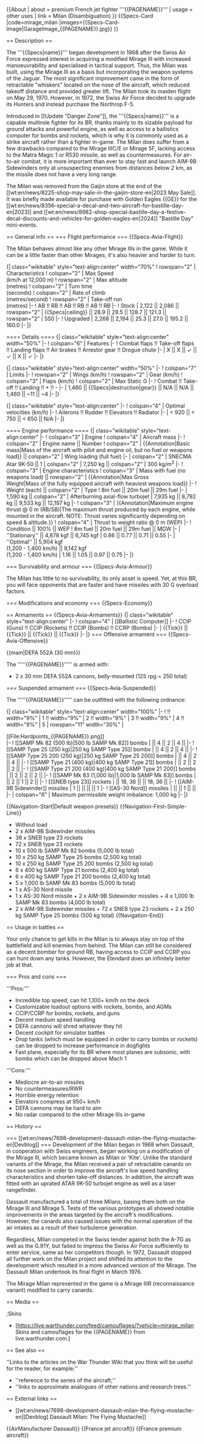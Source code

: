 {{About
| about = premium French jet fighter '''{{PAGENAME}}'''
| usage = other uses
| link = Milan (Disambiguation)
}}
{{Specs-Card
|code=mirage_milan
|images={{Specs-Card-Image|GarageImage_{{PAGENAME}}.jpg}}
}}

== Description ==
<!-- ''In the description, the first part should be about the history of and the creation and combat usage of the aircraft, as well as its key features. In the second part, tell the reader about the aircraft in the game. Insert a screenshot of the vehicle, so that if the novice player does not remember the vehicle by name, he will immediately understand what kind of vehicle the article is talking about.'' -->
The '''{{Specs|name}}''' began development in 1968 after the Swiss Air Force expressed interest in acquiring a modified Mirage III with increased manoeuvrability and specialised in tactical support. Thus, the Milan was built, using the Mirage III as a basis but incorporating the weapon systems of the Jaguar. The most significant improvement came in the form of retractable "whiskers" located on the nose of the aircraft, which reduced takeoff distance and provided greater lift. The Milan took its maiden flight on May 29, 1970. However, in 1972, the Swiss Air Force decided to upgrade its Hunters and instead purchase the Northrop F-5.

Introduced in [[Update "Danger Zone"]], the '''{{Specs|name}}''' is a capable multirole fighter for its BR, thanks mainly to its sizable payload for ground attacks and powerful engine, as well as access to a ballistics computer for bombs and rockets, which is why it is commonly used as a strike aircraft rather than a fighter in-game. The Milan does suffer from a few drawbacks compared to the Mirage IIIC/E or Mirage 5F, lacking access to the Matra Magic 1 or R530 missile, as well as countermeasures. For air-to-air combat, it is more important than ever to stay fast and launch AIM-9B Sidewinders only at unsuspecting enemies from distances below 2 km, as the missile does not have a very long range.

The Milan was removed from the Gaijin store at the end of the [[wt:en/news/8225-shop-may-sale-in-the-gaijin-store-en|2023 May Sale]]. It was briefly made available for purchase with Golden Eagles {{GE}} for the [[wt:en/news/8356-special-a-decal-and-two-aircraft-for-bastille-day-en|2023]] and [[wt:en/news/8982-shop-special-bastille-day-a-festive-decal-discounts-and-vehicles-for-golden-eagles-en|2024]] "Bastille Day" mini-events.

== General info ==
=== Flight performance ===
{{Specs-Avia-Flight}}
<!-- ''Describe how the aircraft behaves in the air. Speed, manoeuvrability, acceleration and allowable loads - these are the most important characteristics of the vehicle.'' -->
The Milan behaves almost like any other Mirage IIIs in the game. While it can be a little faster than other Mirages, it's also heavier and harder to turn.

{| class="wikitable" style="text-align:center" width="70%"
! rowspan="2" | Characteristics
! colspan="2" | Max Speed<br>(km/h at 12,000 m)
! rowspan="2" | Max altitude<br>(metres)
! colspan="2" | Turn time<br>(seconds)
! colspan="2" | Rate of climb<br>(metres/second)
! rowspan="2" | Take-off run<br>(metres)
|-
! AB !! RB !! AB !! RB !! AB !! RB
|-
! Stock
| 2,122 || 2,086 || rowspan="2" | {{Specs|ceiling}} || 28.9 || 29.5 || 128.7 || 121.3 || rowspan="2" | 550
|-
! Upgraded
| 2,268 || 2,194 || 25.3 || 27.0 || 195.2 || 160.0
|-
|}

==== Details ====
{| class="wikitable" style="text-align:center" width="50%"
|-
! colspan="6" | Features
|-
! Combat flaps !! Take-off flaps !! Landing flaps !! Air brakes !! Arrestor gear !! Drogue chute
|-
| X || X || ✓ || ✓ || X || ✓     <!-- ✓ -->
|-
|}

{| class="wikitable" style="text-align:center" width="50%"
|-
! colspan="7" | Limits
|-
! rowspan="2" | Wings (km/h)
! rowspan="2" | Gear (km/h)
! colspan="3" | Flaps (km/h)
! colspan="2" | Max Static G
|-
! Combat !! Take-off !! Landing !! + !! -
|-
| 1,460 <!-- {{Specs|destruction|body}} --> || {{Specs|destruction|gear}} || N/A || N/A || 1,460 || ~11 || ~4
|-
|}

{| class="wikitable" style="text-align:center"
|-
! colspan="4" | Optimal velocities (km/h)
|-
! Ailerons !! Rudder !! Elevators !! Radiator
|-
| < 920 || < 750 || < 650 || N/A
|-
|}

==== Engine performance ====
{| class="wikitable" style="text-align:center"
|-
! colspan="3" | Engine
! colspan="4" | Aircraft mass
|-
! colspan="2" | Engine name || Number
! colspan="2" | {{Annotation|Basic mass|Mass of the aircraft with pilot and engine oil, but no fuel or weapons load}} || colspan="2" | Wing loading (full fuel)
|-
| colspan="2" | SNECMA Atar 9K-50 || 1
| colspan="2" | 7,250 kg || colspan="2" | 300 kg/m<sup>2</sup>
|-
! colspan="3" | Engine characteristics
! colspan="3" | Mass with fuel (no weapons load) || rowspan="2" | {{Annotation|Max Gross<br>Weight|Mass of the fully equipped aircraft with heaviest weapons load}}
|-
! Weight (each) || colspan="2" | Type
! 8m fuel || 20m fuel || 29m fuel
|-
| 1,590 kg || colspan="2" | Afterburning axial-flow turbojet
| 7,935 kg || 8,792 kg || 9,533 kg || 12,197 kg
|-
! colspan="3" | {{Annotation|Maximum engine thrust @ 0 m (RB/SB)|The maximum thrust produced by each engine, while mounted in the aircraft. NOTE: Thrust varies significantly depending on speed & altitude.}}
! colspan="4" | Thrust to weight ratio @ 0 m (WEP)
|-
! Condition || 100% || WEP
! 8m fuel || 20m fuel || 29m fuel || MGW
|-
| ''Stationary'' || 4,878 kgf || 6,745 kgf
| 0.86 || 0.77 || 0.71 || 0.55
|-
| ''Optimal'' || 5,904 kgf<br>(1,200 - 1,400 km/h) || 9,142 kgf<br>(1,200 - 1,400 km/h)
| 1.16 || 1.05 || 0.97 || 0.75
|-
|}

=== Survivability and armour ===
{{Specs-Avia-Armour}}
<!-- ''Examine the survivability of the aircraft. Note how vulnerable the structure is and how secure the pilot is, whether the fuel tanks are armoured, etc. Describe the armour, if there is any, and also mention the vulnerability of other critical aircraft systems.'' -->
The Milan has little to no survivability, its only asset is speed. Yet, at this BR, you will face opponents that are faster and have missiles with 30 G overload factors.

=== Modifications and economy ===
{{Specs-Economy}}

== Armaments ==
{{Specs-Avia-Armaments}}
{| class="wikitable" style="text-align:center"
|-
! colspan="4" | [[Ballistic Computer]]
|-
! CCIP (Guns) !! CCIP (Rockets) !! CCIP (Bombs) !! CCRP (Bombs)
|-
| {{Tick}} || {{Tick}} || {{Tick}} || {{Tick}}
|-
|}
=== Offensive armament ===
{{Specs-Avia-Offensive}}
<!-- ''Describe the offensive armament of the aircraft, if any. Describe how effective the cannons and machine guns are in a battle, and also what belts or drums are better to use. If there is no offensive weaponry, delete this subsection.'' -->
{{main|DEFA 552A (30 mm)}}

The '''''{{PAGENAME}}''''' is armed with:

* 2 x 30 mm DEFA 552A cannons, belly-mounted (125 rpg = 250 total)

=== Suspended armament ===
{{Specs-Avia-Suspended}}
<!-- ''Describe the aircraft's suspended armament: additional cannons under the wings, bombs, rockets and torpedoes. This section is especially important for bombers and attackers. If there is no suspended weaponry remove this subsection.'' -->

The '''''{{PAGENAME}}''''' can be outfitted with the following ordnance:

{| class="wikitable" style="text-align:center" width="100%"
|-
! !! width="9%" | 1 !! width="9%" | 2 !! width="9%" | 3 !! width="9%" | 4 !! width="9%" | 5
| rowspan="11" width="30%" | <div class="ttx-image">[[File:Hardpoints_{{PAGENAME}}.png]]</div>
|-
! [[SAMP Mk 82 (500 lb)|500 lb SAMP Mk 82]] bombs
| || 4 || 2 || 4 ||
|-
! [[SAMP Type 25 (250 kg)|250 kg SAMP Type 25]] bombs
| || 4 || 2 || 4 ||
|-
! [[SAMP Type 25 200 (250 kg)|250 kg SAMP Type 25 200]] bombs
| || 4 || 2 || 4 ||
|-
! [[SAMP Type 21 (400 kg)|400 kg SAMP Type 21]] bombs
| || 2 || 2 || 2 ||
|-
! [[SAMP Type 21 200 (400 kg)|400 kg SAMP Type 21 200]] bombs
| || 2 || 2 || 2 ||
|-
! [[SAMP Mk 83 (1,000 lb)|1,000 lb SAMP Mk 83]] bombs
| || 2 || 1 || 2 ||
|-
! [[SNEB type 23]] rockets
| || 18, 36 || || 18, 36 ||
|-
! [[AIM-9B Sidewinder]] missiles
| 1 || || || || 1
|-
! [[AS-30 Nord]] missiles
| || || 1 || ||
|-
| colspan="6" | Maximum permissible weight imbalance: 1,000 kg
|-
|}

{{Navigation-Start|Default weapon presets}}
{{Navigation-First-Simple-Line}}

* Without load
* 2 x AIM-9B Sidewinder missiles
* 36 x SNEB type 23 rockets
* 72 x SNEB type 23 rockets
* 10 x 500 lb SAMP Mk 82 bombs (5,000 lb total)
* 10 x 250 kg SAMP Type 25 bombs (2,500 kg total)
* 10 x 250 kg SAMP Type 25 200 bombs (2,500 kg total)
* 6 x 400 kg SAMP Type 21 bombs (2,400 kg total)
* 6 x 400 kg SAMP Type 21 200 bombs (2,400 kg total)
* 5 x 1,000 lb SAMP Mk 83 bombs (5,000 lb total)
* 1 x AS-30 Nord missile
* 1 x AS-30 Nord missile + 2 x AIM-9B Sidewinder missiles + 4 x 1,000 lb SAMP Mk 83 bombs (4,000 lb total)
* 2 x AIM-9B Sidewinder missiles + 72 x SNEB type 23 rockets + 2 x 250 kg SAMP Type 25 bombs (500 kg total)
{{Navigation-End}}

== Usage in battles ==
<!-- ''Describe the tactics of playing in the aircraft, the features of using aircraft in a team and advice on tactics. Refrain from creating a "guide" - do not impose a single point of view, but instead, give the reader food for thought. Examine the most dangerous enemies and give recommendations on fighting them. If necessary, note the specifics of the game in different modes (AB, RB, SB).'' -->
Your only chance to get kills in the Milan is to always stay on top of the battlefield and kill enemies from behind. The Milan can still be considered as a decent bomber for ground RB, having access to CCIP and CCRP you can hunt down any tanks. However, the Étendard does an infinitely better job at that.

=== Pros and cons ===
<!-- ''Summarise and briefly evaluate the vehicle in terms of its characteristics and combat effectiveness. Mark its pros and cons in the bulleted list. Try not to use more than 6 points for each of the characteristics. Avoid using categorical definitions such as "bad", "good" and the like - use substitutions with softer forms such as "inadequate" and "effective".'' -->

'''Pros:'''

* Incredible top speed, can hit 1,100+ km/h on the deck
* Customizable loadout options with rockets, bombs, and AGMs
* CCIP/CCRP for bombs, rockets, and guns
* Decent medium speed handling
* DEFA cannons will shred whatever they hit
* Decent cockpit for simulator battles
* Drop tanks (which must be equipped in order to carry bombs or rockets) can be dropped to increase performance in dogfights
* Fast plane, especially for its BR where most planes are subsonic, with bombs which can be dropped above Mach 1

'''Cons:'''

* Mediocre air-to-air missiles
* No countermeasures/RWR
* Horrible energy retention
* Elevators compress at 950+ km/h
* DEFA cannons may be hard to aim
* No radar compared to the other Mirage IIIs in-game

== History ==
<!-- ''Describe the history of the creation and combat usage of the aircraft in more detail than in the introduction. If the historical reference turns out to be too long, take it to a separate article, taking a link to the article about the vehicle and adding a block "/History" (example: <nowiki>https://wiki.warthunder.com/(Vehicle-name)/History</nowiki>) and add a link to it here using the <code>main</code> template. Be sure to reference text and sources by using <code><nowiki><ref></ref></nowiki></code>, as well as adding them at the end of the article with <code><nowiki><references /></nowiki></code>. This section may also include the vehicle's dev blog entry (if applicable) and the in-game encyclopedia description (under <code><nowiki>=== In-game description ===</nowiki></code>, also if applicable).'' -->
=== [[wt:en/news/7698-development-dassault-milan-the-flying-mustache-en|Devblog]] ===
Development of the Milan began in 1968 when Dassault, in cooperation with Swiss engineers, began working on a modification of the Mirage III, which became known as Milan or 'Kite'. Unlike the standard variants of the Mirage, the Milan received a pair of retractable canards on its nose section in order to improve the aircraft's low speed handling characteristics and shorten take-off distances. In addition, the aircraft was fitted with an uprated ATAR 9K-50 turbojet engine as well as a laser rangefinder.

Dassault manufactured a total of three Milans, basing them both on the Mirage III and Mirage 5. Tests of the various prototypes all showed notable improvements in the areas targeted by the aircraft's modifications. However, the canards also caused issues with the normal operation of the air intakes as a result of their turbulence generation.

Regardless, Milan competed in the Swiss tender against both the A-7G as well as the G.91Y, but failed to impress the Swiss Air Force sufficiently to enter service, same as her competitors though. In 1972, Dassault stopped all further work on the Milan project and shifted its attention to the development which resulted in a more advanced version of the Mirage. The Dassault Milan undertook its final flight in March 1976.

The Mirage Milan represented in the game is a Mirage IIIR (reconnaissance variant) modified to carry canards.

== Media ==
<!-- ''Excellent additions to the article would be video guides, screenshots from the game, and photos.'' -->

;Skins

* [https://live.warthunder.com/feed/camouflages/?vehicle=mirage_milan Skins and camouflages for the {{PAGENAME}} from live.warthunder.com.]

== See also ==
<!-- ''Links to the articles on the War Thunder Wiki that you think will be useful for the reader, for example:''
* ''reference to the series of the aircraft;''
* ''links to approximate analogues of other nations and research trees.'' -->
''Links to the articles on the War Thunder Wiki that you think will be useful for the reader, for example:''

* ''reference to the series of the aircraft;''
* ''links to approximate analogues of other nations and research trees.''

== External links ==
<!-- ''Paste links to sources and external resources, such as:''
* ''topic on the official game forum;''
* ''other literature.'' -->

* [[wt:en/news/7698-development-dassault-milan-the-flying-mustache-en|[Devblog] Dassault Milan: The Flying Mustache]]

{{AirManufacturer Dassault}}
{{France jet aircraft}}
{{France premium aircraft}}